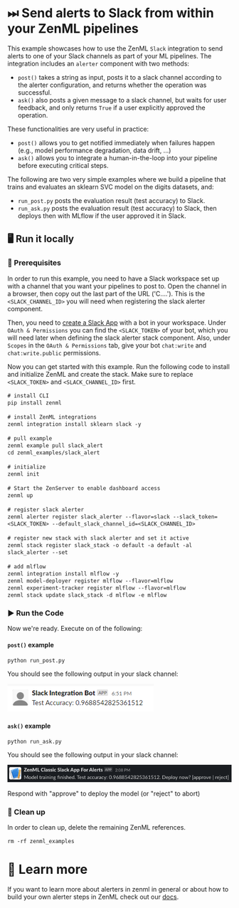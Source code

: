 # ⏭ Send alerts to Slack from within your ZenML pipelines

This example showcases how to use the ZenML `Slack` integration to send alerts
to one of your Slack channels as part of your ML pipelines.
The integration includes an `alerter` component with two methods:
- `post()` takes a string as input, posts it to a slack channel according to
  the alerter configuration, and returns whether the operation was successful.
- `ask()` also posts a given message to a slack channel, but waits for user
  feedback, and only returns `True` if a user explicitly approved the operation.

These functionalities are very useful in practice:
- `post()` allows you to get notified immediately when failures happen 
  (e.g., model performance degradation, data drift, ...)
- `ask()` allows you to integrate a human-in-the-loop into your pipeline before
  executing critical steps.

The following are two very simple examples where we build a pipeline that trains 
and evaluates an sklearn SVC model on the digits datasets, and:
- `run_post.py` posts the evaluation result (test accuracy) to Slack.
- `run_ask.py` posts the evaluation result (test accuracy) to Slack, 
  then deploys then with MLflow if the user approved it in Slack.

## 🖥 Run it locally

### 📄 Prerequisites

In order to run this example, you need to have a Slack workspace set up
with a channel that you want your pipelines to post to.
Open the channel in a browser, then copy out the last part of the URL 
('C....').
This is the `<SLACK_CHANNEL_ID>` you will need when registering the
slack alerter component.

Then, you need to [create a Slack App](https://api.slack.com/apps?new_app=1)
with a bot in your workspace.
Under `OAuth & Permissions` you can find the `<SLACK_TOKEN>` of your bot,
which you will need later when defining the slack alerter stack component.
Also, under `Scopes` in the `OAuth & Permissions` tab, give your
bot `chat:write` and `chat:write.public` permissions.

Now you can get started with this example. 
Run the following code to install and initialize ZenML and create the stack.
Make sure to replace `<SLACK_TOKEN>` and `<SLACK_CHANNEL_ID>` first.

```shell
# install CLI
pip install zenml

# install ZenML integrations
zenml integration install sklearn slack -y

# pull example
zenml example pull slack_alert
cd zenml_examples/slack_alert

# initialize
zenml init

# Start the ZenServer to enable dashboard access
zenml up

# register slack alerter
zenml alerter register slack_alerter --flavor=slack --slack_token=<SLACK_TOKEN> --default_slack_channel_id=<SLACK_CHANNEL_ID>

# register new stack with slack alerter and set it active
zenml stack register slack_stack -o default -a default -al slack_alerter --set

# add mlflow
zenml integration install mlflow -y
zenml model-deployer register mlflow --flavor=mlflow
zenml experiment-tracker register mlflow --flavor=mlflow
zenml stack update slack_stack -d mlflow -e mlflow
```

### ▶️ Run the Code

Now we're ready. Execute on of the following:

#### `post()` example

```shell
python run_post.py
```

You should see the following output in your slack channel:

![Post Slack Message](assets/slack-message-post.png)

#### `ask()` example

```shell
python run_ask.py
```

You should see the following output in your slack channel:

![Ask Slack Message](assets/slack-message-ask.png)

Respond with "approve" to deploy the model (or "reject" to abort)

### 🧽 Clean up

In order to clean up, delete the remaining ZenML references.

```shell
rm -rf zenml_examples
```


# 📜 Learn more

If you want to learn more about alerters in zenml in general or about how to build your own alerter steps in ZenML
check out our [docs](https://docs.zenml.io/mlops-stacks/alerters).
